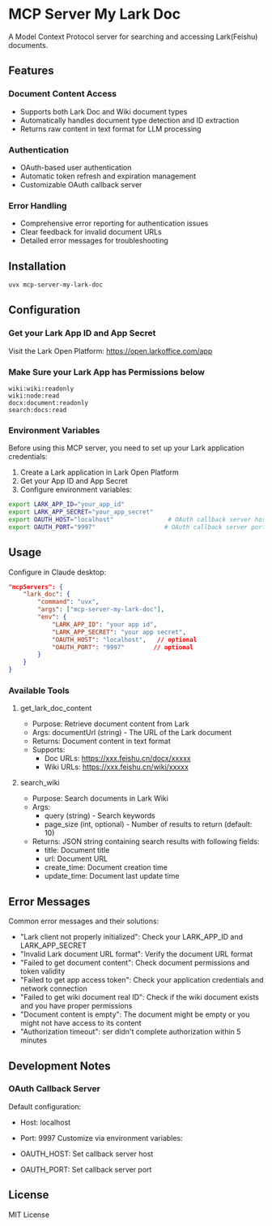 # MCP Server My Lark Doc

A Model Context Protocol server for searching and accessing Lark(Feishu) documents.

## Features

### Document Content Access
- Supports both Lark Doc and Wiki document types
- Automatically handles document type detection and ID extraction
- Returns raw content in text format for LLM processing

### Authentication
- OAuth-based user authentication
- Automatic token refresh and expiration management
- Customizable OAuth callback server

### Error Handling
- Comprehensive error reporting for authentication issues
- Clear feedback for invalid document URLs
- Detailed error messages for troubleshooting

## Installation

```bash
uvx mcp-server-my-lark-doc
```

## Configuration

### Get your Lark App ID and App Secret

Visit the Lark Open Platform: https://open.larkoffice.com/app

### Make Sure your Lark App has Permissions below
```
wiki:wiki:readonly
wiki:node:read
docx:document:readonly
search:docs:read
```

### Environment Variables

Before using this MCP server, you need to set up your Lark application credentials:

1. Create a Lark application in Lark Open Platform
2. Get your App ID and App Secret
3. Configure environment variables:

```bash
export LARK_APP_ID="your_app_id"
export LARK_APP_SECRET="your_app_secret"
export OAUTH_HOST="localhost"               # OAuth callback server host (default: localhost)
export OAUTH_PORT="9997"                   # OAuth callback server port (default: 9997)
 ```

## Usage

Configure in Claude desktop:

```json
"mcpServers": {
    "lark_doc": {
        "command": "uvx",
        "args": ["mcp-server-my-lark-doc"],
        "env": {
            "LARK_APP_ID": "your app id",
            "LARK_APP_SECRET": "your app secret",
            "OAUTH_HOST": "localhost",   // optional   
            "OAUTH_PORT": "9997"        // optional  
        }
    }
}
```

### Available Tools

1. get_lark_doc_content
   - Purpose: Retrieve document content from Lark
   - Args: documentUrl (string) - The URL of the Lark document
   - Returns: Document content in text format
   - Supports:
     - Doc URLs: https://xxx.feishu.cn/docx/xxxxx
     - Wiki URLs: https://xxx.feishu.cn/wiki/xxxxx

2. search_wiki
   - Purpose: Search documents in Lark Wiki
   - Args: 
     - query (string) - Search keywords
     - page_size (int, optional) - Number of results to return (default: 10)
   - Returns: JSON string containing search results with following fields:
     - title: Document title
     - url: Document URL
     - create_time: Document creation time
     - update_time: Document last update time

## Error Messages

Common error messages and their solutions:

- "Lark client not properly initialized": Check your LARK_APP_ID and LARK_APP_SECRET
- "Invalid Lark document URL format": Verify the document URL format
- "Failed to get document content": Check document permissions and token validity
- "Failed to get app access token": Check your application credentials and network connection
- "Failed to get wiki document real ID": Check if the wiki document exists and you have proper permissions
- "Document content is empty": The document might be empty or you might not have access to its content
- "Authorization timeout": ser didn't complete authorization within 5 minutes

## Development Notes

### OAuth Callback Server

Default configuration:

- Host: localhost
- Port: 9997
Customize via environment variables:

- OAUTH_HOST: Set callback server host
- OAUTH_PORT: Set callback server port

## License

MIT License

